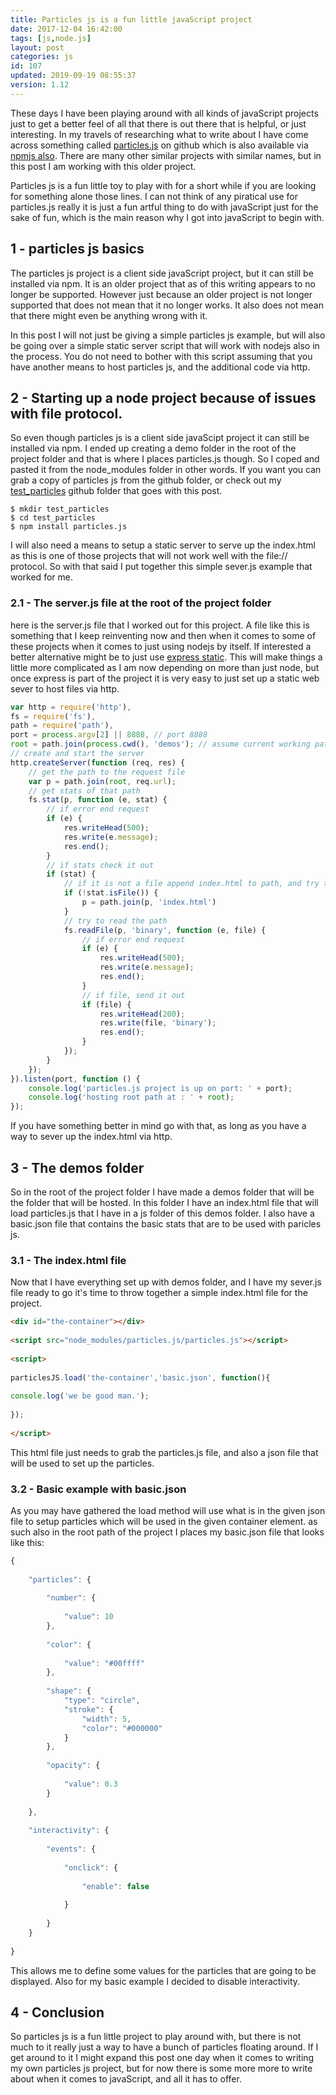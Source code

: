 ```yaml
---
title: Particles js is a fun little javaScript project
date: 2017-12-04 16:42:00
tags: [js,node.js]
layout: post
categories: js
id: 107
updated: 2019-09-19 08:55:37
version: 1.12
---
```


These days I have been playing around with all kinds of javaScript projects just to get a better feel of all that there is out there that is helpful, or just interesting. In my travels of researching what to write about I have come across something called [particles.js](https://github.com/VincentGarreau/particles.js) on github which is also available via [npmjs also](https://www.npmjs.com/package/particles.js). There are many other similar projects with similar names, but in this post I am working with this older project.

Particles js is a fun little toy to play with for a short while if you are looking for something alone those lines. I can not think of any piratical use for particles.js really it is just a fun artful thing to do with javaScript just for the sake of fun, which is the main reason why I got into javaScript to begin with.

<!-- more -->

## 1 - particles js basics

The particles js project is a client side javaScript project, but it can still be installed via npm. It is an older project that as of this writing appears to no longer be supported. However just because an older project is not longer supported that does not mean that it no longer works. It also does not mean that there might even be anything wrong with it.

In this post I will not just be giving a simple particles js example, but will also be going over a simple static server script that will work with nodejs also in the process. You do not need to bother with this script assuming that you have another means to host particles js, and the additional code via http.

## 2 - Starting up a node project because of issues with file protocol.

So even though particles js is a client side javaScipt project it can still be installed via npm. I ended up creating a demo folder in the root of the project folder and that is where I places particles.js though. So I coped and pasted it from the node_modules folder in other words. If you want you can grab a copy of particles js from the github folder, or check out my [test_particles](https://github.com/dustinpfister/test_particles) github folder that goes with this post.

```
$ mkdir test_particles
$ cd test_particles
$ npm install particles.js
```

I will also need a means to setup a static server to serve up the index.html as this is one of those projects that will not work well with the file:// protocol. So with that said I put together this simple sever.js example that worked for me.

### 2.1 - The server.js file at the root of the project folder

here is the server.js file that I worked out for this project. A file like this is something that I keep reinventing now and then when it comes to some of these projects when it comes to just using nodejs by itself. If interested a better alternative might be to just use [express static](/2018/05/24/express-static/). This will make things a little more complicated as I am now depending on more than just node, but once express is part of the project it is very easy to just set up a static web sever to host files via http.

```js
var http = require('http'),
fs = require('fs'),
path = require('path'),
port = process.argv[2] || 8888, // port 8888
root = path.join(process.cwd(), 'demos'); // assume current working path is root
// create and start the server
http.createServer(function (req, res) {
    // get the path to the request file
    var p = path.join(root, req.url);
    // get stats of that path
    fs.stat(p, function (e, stat) {
        // if error end request
        if (e) {
            res.writeHead(500);
            res.write(e.message);
            res.end();
        }
        // if stats check it out
        if (stat) {
            // if it is not a file append index.html to path, and try that
            if (!stat.isFile()) {
                p = path.join(p, 'index.html')
            }
            // try to read the path
            fs.readFile(p, 'binary', function (e, file) {
                // if error end request
                if (e) {
                    res.writeHead(500);
                    res.write(e.message);
                    res.end();
                }
                // if file, send it out
                if (file) {
                    res.writeHead(200);
                    res.write(file, 'binary');
                    res.end();
                }
            });
        }
    });
}).listen(port, function () {
    console.log('particles.js project is up on port: ' + port);
    console.log('hosting root path at : ' + root);
});
```

If you have something better in mind go with that, as long as you have a way to sever up the index.html via http.

## 3 - The demos folder


So in the root of the project folder I have made a demos folder that will be the folder that will be hosted. In this folder I have an index.html file that will load particles.js that I have in a js folder of this demos folder. I also have a basic.json file that contains the basic stats that are to be used with paricles js.

### 3.1 - The index.html file

Now that I have everything set up with demos folder, and I have my sever.js file ready to go it's time to throw together a simple index.html file for the project.

```html
<div id="the-container"></div>
 
<script src="node_modules/particles.js/particles.js"></script>
 
<script>
 
particlesJS.load('the-container','basic.json', function(){
 
console.log('we be good man.');
 
});
 
</script>
```

This html file just needs to grab the particles.js file, and also a json file that will be used to set up the particles.

### 3.2 - Basic example with basic.json

As you may have gathered the load method will use what is in the given json file to setup particles which will be used in the given container element. as such also in the root path of the project I places my basic.json file that looks like this:

```js
{
 
    "particles": {
 
        "number": {
 
            "value": 10
        },
 
        "color": {
 
            "value": "#00ffff"
        },
 
        "shape": {
            "type": "circle",
            "stroke": {
                "width": 5,
                "color": "#000000"
            }
        },
 
        "opacity": {
 
            "value": 0.3
        }
 
    },
 
    "interactivity": {
 
        "events": {
 
            "onclick": {
 
                "enable": false
 
            }
 
        }
    }
 
}
```

This allows me to define some values for the particles that are going to be displayed. Also for my basic example I decided to disable interactivity.

## 4 - Conclusion

So particles js is a fun little project to play around with, but there is not much to it really just a way to have a bunch of particles floating around. If I get around to it I might expand this post one day when it comes to writing my own particles js project, but for now there is some more more to write about when it comes to javaScript, and all it has to offer.